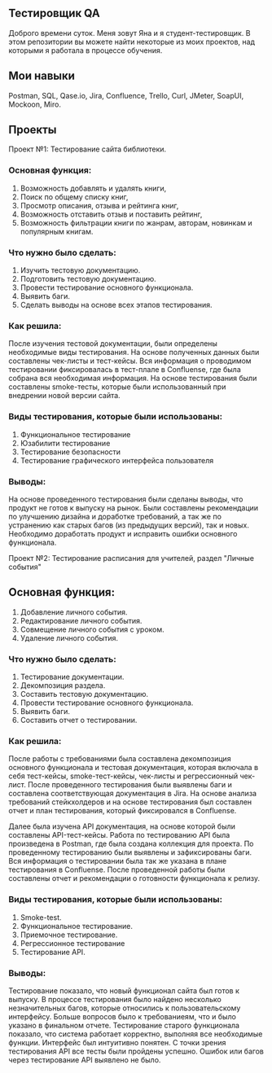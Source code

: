 ## Тестировщик QA ##
Доброго времени суток. Меня зовут Яна и я студент-тестировщик.
В этом репозитории вы можете найти некоторые из моих проектов, над которыми я работала в процессе обучения. 

## Мои навыки ##
Postman, SQL, Qase.io, Jira, Confluence, Trello, Curl, JMeter, SoapUI, Mockoon, Miro.

## Проекты ##
Проект №1: Тестирование сайта библиотеки. 

### Основная функция: ###

1. Возможность добавлять и удалять книги,
2. Поиск по общему списку книг,
3. Просмотр описания, отзыва и рейтинга книг,
4. Возможность отставить отзыв и поставить рейтинг,
5. Возможность фильтрации книги по жанрам, авторам, новинкам и популярным книгам.

### Что нужно было сделать: ###
1. Изучить тестовую документацию.
2. Подготовить тестовую документацию.
4. Провести тестирование основного функционала.
5. Выявить баги.
4. Сделать выводы на основе всех этапов тестирования. 

### Как решила: ###
После изучения тестовой документации, были определены необходимые виды тестирования.  На основе полученных данных были составлены чек-листы и  тест-кейсы. Вся информация о проводимом тестировании фиксировалась в тест-плале в Confluense, где была собрана вся необходимая информация. На основе тестирования были составлены smoke-тесты, которые были использованный при внедрении новой версии сайта. 

### Виды тестирования, которые были использованы: ###

1. Функциональное тестирование
2. Юзабилити тестирование
3. Тестирование безопасности 
4. Тестирование графического интерфейса пользователя  

### Выводы: ### 
На основе проведенного тестирования были сделаны выводы, что продукт не готов к выпуску на рынок. Были составлены рекомендации по улучшению дизайна и доработке требований, а так же по устранению как старых багов (из предыдущих версий), так и новых. Необходимо доработать продукт и исправить ошибки основного функционала.

Проект №2: Тестирование расписания для учителей, раздел "Личные события"

## Основная функция: ##
1. Добавление личного события.
2. Редактирование личного события.
3. Совмещение личного события с уроком.
4. Удаление личного события. 

### Что нужно было сделать: ###

1. Тестирование документации.
2. Декомпозиция раздела.
3. Составить тестовую документацию.
4. Провести тестирование основного функционала.
5. Выявить баги.
6. Составить отчет о тестировании. 


### Как решила: ###

После работы с требованиями была составлена декомпозиция основного функционала и тестовая документация, которая включала в себя тест-кейсы, smoke-тест-кейсы, чек-листы и регрессионный чек-лист. После проведенного тестирования были выявлены баги и составлена соответствующая документация в Jira. На основе анализа требований стейкхолдеров и на основе тестирования был составлен отчет и план тестирования, который фиксировался в Confluense.

Далее была изучена API документация, на основе которой были составлены API-тест-кейсы. Работа по тестированию API была произведена в Postman, где была создана коллекция для проекта. По проведенному тестированию были выявлены и зафиксированы баги. Вся информация о тестировании была так же указана в плане тестирования в Confluense. После проведенной работы были составлены отчет и рекомендации о готовности функционала к релизу.  


### Виды тестирования, которые были использованы: ###

1. Smoke-test.
2. Функциональное тестирование.
3. Приемочное тестирование.
4. Регрессионное тестирование
5. Тестирование API.

### Выводы: ### 

Тестирование показало, что новый функционал сайта был готов к выпуску. В процессе тестирования было найдено несколько незначительных багов, которые относились к пользовательскому интерфейсу. Больше вопросов было к требованиеям, что и было указано в финальном отчете. Тестирование старого функционала показало, что система работает корректно, выполняя все необходимые функции. Интерфейс был интуитивно понятен. С точки зрения тестирования API все тесты были пройдены успешно. Ошибок или багов через тестирование API выявлено не было. 

